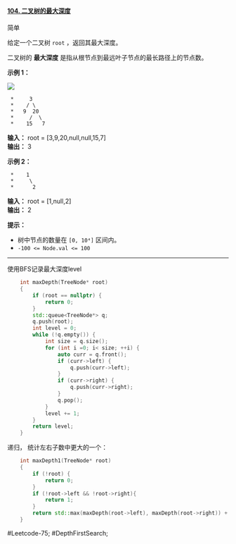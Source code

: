 #### [104. 二叉树的最大深度](https://leetcode.cn/problems/maximum-depth-of-binary-tree/)

简单

给定一个二叉树 `root` ，返回其最大深度。

二叉树的 **最大深度** 是指从根节点到最远叶子节点的最长路径上的节点数。

**示例 1：**

![](https://assets.leetcode.com/uploads/2020/11/26/tmp-tree.jpg)
```
 *     3
 *    / \
 *   9  20
 *     /  \
 *    15   7
```
**输入：** root = [3,9,20,null,null,15,7]  
**输出：** 3

**示例 2：**
```
 *    1
 *     \
 *      2
```

**输入：** root = [1,null,2]  
**输出：** 2

**提示：**

- 树中节点的数量在 `[0, 10⁴]` 区间内。
- `-100 <= Node.val <= 100`
---- ----
使用BFS记录最大深度level
```cpp
    int maxDepth(TreeNode* root)
    {
        if (root == nullptr) {
            return 0;
        }
        std::queue<TreeNode*> q;
        q.push(root);
        int level = 0;
        while (!q.empty()) {
            int size = q.size();
            for (int i =0; i< size; ++i) {
                auto curr = q.front();
                if (curr->left) {
                    q.push(curr->left);
                }
                if (curr->right) {
                    q.push(curr->right);
                }
                q.pop();
            }
            level += 1;
        }
        return level;
    }
```
递归， 统计左右子数中更大的一个：
```cpp
    int maxDepth1(TreeNode* root)
    {
        if (!root) {
            return 0;
        }
        if (!root->left && !root->right){
            return 1;
        }
        return std::max(maxDepth(root->left), maxDepth(root->right)) + 1;
    }
```

#Leetcode-75; #DepthFirstSearch;
